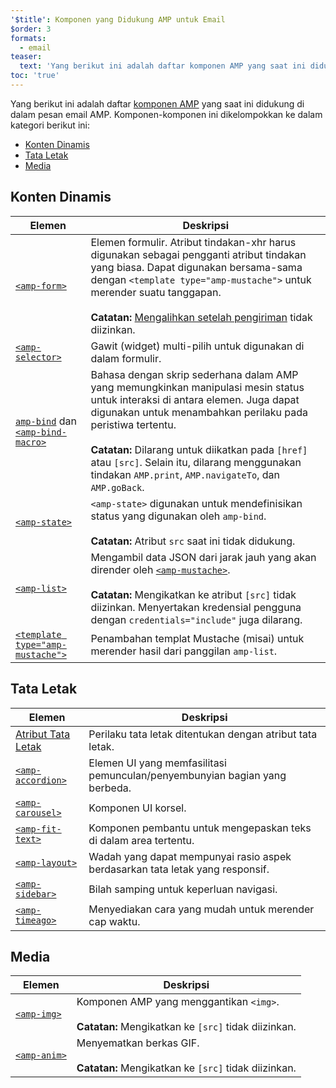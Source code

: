 ```yaml
---
'$title': Komponen yang Didukung AMP untuk Email
$order: 3
formats:
  - email
teaser:
  text: 'Yang berikut ini adalah daftar komponen AMP yang saat ini didukung di dalam pesan email AMP. Komponen-komponen ini dikelompokkan ke dalam kategori berikut ini:'
toc: 'true'
---
```


<!--
This file is imported from https://github.com/ampproject/amphtml/blob/main/docs/spec/email/amp-email-components.md.
Please do not change this file.
If you have found a bug or an issue please
have a look and request a pull request there.
-->

<!---
Copyright 2018 The AMP HTML Authors. All Rights Reserved.

Licensed under the Apache License, Version 2.0 (the "License");
you may not use this file except in compliance with the License.
You may obtain a copy of the License at

      http://www.apache.org/licenses/LICENSE-2.0

Unless required by applicable law or agreed to in writing, software
distributed under the License is distributed on an "AS-IS" BASIS,
WITHOUT WARRANTIES OR CONDITIONS OF ANY KIND, either express or implied.
See the License for the specific language governing permissions and
limitations under the License.
-->

Yang berikut ini adalah daftar [komponen AMP](https://amp.dev/documentation/components/?format=email) yang saat ini didukung di dalam pesan email AMP. Komponen-komponen ini dikelompokkan ke dalam kategori berikut ini:

- [Konten Dinamis](#dynamic-content)
- [Tata Letak](#layout)
- [Media](#media)

## Konten Dinamis <a name="dynamic-content"></a>

| Elemen                                                                                                                                                                          | Deskripsi                                                                                                                                                                                                                                                                                                                                                           |
| ------------------------------------------------------------------------------------------------------------------------------------------------------------------------------- | ------------------------------------------------------------------------------------------------------------------------------------------------------------------------------------------------------------------------------------------------------------------------------------------------------------------------------------------------------------------- |
| [`<amp-form>`](https://amp.dev/documentation/components/amp-form)                                                                                                               | Elemen formulir. Atribut tindakan-xhr harus digunakan sebagai pengganti atribut tindakan yang biasa. Dapat digunakan bersama-sama dengan `<template type="amp-mustache">` untuk merender suatu tanggapan. <br><br>**Catatan:** [Mengalihkan setelah pengiriman](https://amp.dev/documentation/components/amp-form/#redirecting-after-a-submission) tidak diizinkan. |
| [`<amp-selector>`](https://amp.dev/documentation/components/amp-selector)                                                                                                       | Gawit (widget) multi-pilih untuk digunakan di dalam formulir.                                                                                                                                                                                                                                                                                                       |
| [`amp-bind`](https://amp.dev/documentation/components/amp-bind) dan [`<amp-bind-macro>`](https://amp.dev/documentation/components/amp-bind#defining-macros-with-amp-bind-macro) | Bahasa dengan skrip sederhana dalam AMP yang memungkinkan manipulasi mesin status untuk interaksi di antara elemen. Juga dapat digunakan untuk menambahkan perilaku pada peristiwa tertentu.<br><br>**Catatan:** Dilarang untuk diikatkan pada `[href]` atau `[src]`. Selain itu, dilarang menggunakan tindakan `AMP.print`, `AMP.navigateTo`, dan `AMP.goBack`.    |
| [`<amp-state>`](https://amp.dev/documentation/components/amp-bind#%3Camp-state%3E-specification)                                                                                | `<amp-state>` digunakan untuk mendefinisikan status yang digunakan oleh `amp-bind`.<br><br>**Catatan:** Atribut `src` saat ini tidak didukung.                                                                                                                                                                                                                      |
| [`<amp-list>`](https://amp.dev/documentation/components/amp-list)                                                                                                               | Mengambil data JSON dari jarak jauh yang akan dirender oleh [`<amp-mustache>`](https://amp.dev/documentation/components/amp-mustache).<br><br>**Catatan:** Mengikatkan ke atribut `[src]` tidak diizinkan. Menyertakan kredensial pengguna dengan `credentials="include"` juga dilarang.                                                                            |
| [`<template type="amp-mustache">`](https://amp.dev/documentation/components/amp-mustache)                                                                                       | Penambahan templat Mustache (misai) untuk merender hasil dari panggilan `amp-list`.                                                                                                                                                                                                                                                                                 |

## Tata Letak <a name="layout"></a>

| Elemen                                                                                                            | Deskripsi                                                                     |
| ----------------------------------------------------------------------------------------------------------------- | ----------------------------------------------------------------------------- |
| [Atribut Tata Letak](https://amp.dev/documentation/guides-and-tutorials/learn/amp-html-layout/#layout-attributes) | Perilaku tata letak ditentukan dengan atribut tata letak.                     |
| [`<amp-accordion>`](https://amp.dev/documentation/components/amp-accordion)                                       | Elemen UI yang memfasilitasi pemunculan/penyembunyian bagian yang berbeda.    |
| [`<amp-carousel>`](https://amp.dev/documentation/components/amp-carousel)                                         | Komponen UI korsel.                                                           |
| [`<amp-fit-text>`](https://amp.dev/documentation/components/amp-fit-text)                                         | Komponen pembantu untuk mengepaskan teks di dalam area tertentu.              |
| [`<amp-layout>`](https://amp.dev/documentation/components/amp-layout)                                             | Wadah yang dapat mempunyai rasio aspek berdasarkan tata letak yang responsif. |
| [`<amp-sidebar>`](https://amp.dev/documentation/components/amp-sidebar)                                           | Bilah samping untuk keperluan navigasi.                                       |
| [`<amp-timeago>`](https://amp.dev/documentation/components/amp-timeago)                                           | Menyediakan cara yang mudah untuk merender cap waktu.                         |

## Media <a name="media"></a>

| Elemen                                                            | Deskripsi                                                                                           |
| ----------------------------------------------------------------- | --------------------------------------------------------------------------------------------------- |
| [`<amp-img>`](https://amp.dev/documentation/components/amp-img)   | Komponen AMP yang menggantikan `<img>`.<br><br>**Catatan:** Mengikatkan ke `[src]` tidak diizinkan. |
| [`<amp-anim>`](https://amp.dev/documentation/components/amp-anim) | Menyematkan berkas GIF.<br><br>**Catatan:** Mengikatkan ke `[src]` tidak diizinkan.                 |
